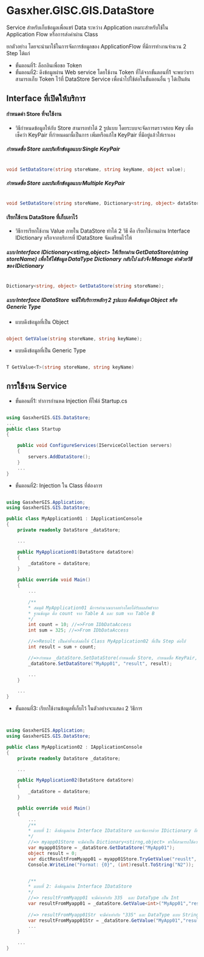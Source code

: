 ﻿# Gasxher.GISC.GIS.DataStore
Service สำหรับเก็บข้อมูลเพื่อแชร์ Data ระหว่าง Application เหมาะสำหรับใช้ใน Application Flow หรือการส่งค่าผ่าน Class

ยกตัวอย่าง โดยจะนำมาใช้ในการจัดการข้อมูลของ ApplicationFlow ที่มีการทำงานจำนวน 2 Step ได้แก่
* ขั้นตอนที่1: ล็อกอินเพื่อขอ Token 
* ขั้นตอนที่2: ดึงข้อมูลผ่าน Web service โดยใช้งาน Token ที่ได้จากขั้นตอนที่1 
จะพบว่าเราสามารถเก็บ Token ไว้ที่ DataStore Service เพื่อนำไปใช้ต่อในขั้นตอนอื่น ๆ ได้เป็นต้น


## Interface ที่เปิดให้บริการ
#### กำหนดค่า Store ที่จะใช้งาน
* วิธีกำหนดข้อมูลให้กับ Store สามารถทำได้ 2 รูปแบบ โดยระบบจะจัดการตรวจสอบ Key เพื่อเช็คว่า KeyPair ที่กำหนดมานี้เป็นการ เพิ่มหรือแก้ไข KeyPair ที่มีอยู่แล้วให้เราเอง

##### กำหนดชื่อ Store และบันทึกข้อมูลแบบ Single KeyPair


```csharp

void SetDataStore(string storeName, string keyName, object value);


```




##### กำหนดชื่อ Store และบันทึกข้อมูลแบบ Multiple KeyPair


```csharp 

void SetDataStore(string storeName, Dictionary<string, object> dataStore);


```





#### เรียกใช้งาน DataStore ที่เก็บเอาไว้
* วิธีการเรียกใช้งาน Value ภายใน DataStore ทำได้ 2 วิธี คือ เรียกใช้งานผ่าน Interface IDictionary หรือจากบริการที่ IDataStore จัดเตรียมไว้ให้

##### แบบ Interface IDictionary<stirng,object> ให้เรียกผ่าน GetDataStore(string storeName) เพื่อให้ได้ข้อมูล DataType Dictionary กลับไป แล้วจึง Manage ค่าด้วยวิธีของ IDictionary
```csharp

Dictionary<string, object> GetDataStore(string storeName);


```




##### แบบ Interface IDataStore จะมีให้บริการหลักๆ 2 รูปแบบ คือดึงข้อมูล Object หรือ Generic Type
* แบบดึงข้อมูลที่เป็น Object
```csharp

object GetValue(string storeName, string keyName);


```




* แบบดึงข้อมูลที่เป็น Generic Type
```csharp

T GetValue<T>(string storeName, string keyName)

```




## การใช้งาน Service
* ขั้นตอนที่1: ทำการกำนหด Injection ที่ไฟล์ Startup.cs
```cs

using GasxherGIS.GIS.DataStore;
...
public class Startup
{

    public void ConfigureServices(IServiceCollection servers)
    {
        servers.AddDataStore();
    }
    ...
}


```




* ขั้นตอนที่2: Injection ใน Class ที่ต้องการ
```csharp

using GasxherGIS.Application;
using GasxherGIS.GIS.DataStore;

public class MyApplication01 : IApplicationConsole
{
    private readonly DataStore _dataStore;

    ...

    public MyApplication01(DataStore dataStore)
    {
        _dataStore = dataStore;
    }

    public override void Main()
    {
        ...

        /**
        * สมมุติ MyApplication01 มีการคำนวณบางอย่างโดยได้รับผลลัพธ์จาก 
        * ฐานข้อมูล คือ count จาก Table A และ sum จาก Table B
        */
        int count = 10; //=>From IDbDataAccess
        int sum = 325; //=>From IDbDataAccess

        //=>Result เป็นค่าที่จะส่งต่อให้ Class MyApplication02 ที่เป็น Step ต่อไป
        int result = sum + count;

        //=>กำหนด _dataStore.SetDataStore(กำหนดชื่อ Store, กำหนดชื่อ KeyPair, กำหนดค่า Value)
        _dataStore.SetDataStore("MyApp01", "result", result);

        ...
    }

    ...
}


```




* ขั้นตอนที่3: เรียกใช้งานข้อมูลที่เก็บไว้ ในตัวอย่างจะแสดง 2 วิธีการ
```csharp


using GasxherGIS.Application;
using GasxherGIS.GIS.DataStore;

public class MyApplication02 : IApplicationConsole
{
    private readonly DataStore _dataStore;

    ...

    public MyApplication02(DataStore dataStore)
    {
        _dataStore = dataStore;
    }

    public override void Main()
    {
        ...
        /**
        * แบบที่ 1: ดึงข้อมูลผ่าน Interface IDataStore และจัดการด้วย IDictionary อีกต่อหนึ่ง
        */
        //=> myapp01Store จะมีค่าเป็น Dictionary<stirng,object> ทำให้สามารถใช้ความสามารถของ IDictionary ได้เลย
        var myapp01Store = _dataStore.GetDataStore("MyApp01");
        object result = 0;
        var dictResultFromMyapp01 = myapp01Store.TryGetValue("reuslt", out result);
        Console.WriteLine("Format: {0}", (int)result.ToString("N2"));


        /**
        * แบบที่ 2: ดึงข้อมูลผ่าน Interface IDataStore
        */
        //=> resultFromMyapp01 จะมีค่าเท่ากับ 335  และ DataType เป็น Int
        var resultFromMyapp01 = _dataStore.GetValue<int>("MyApp01","result");
        
        //=> resultFromMyapp01Str จะมีค่าเท่ากับ "335" และ DataType แบบ String
        var resultFromMyapp01Str = _dataStore.GetValue("MyApp01","result");
        ...
    }

    ...
}


```
